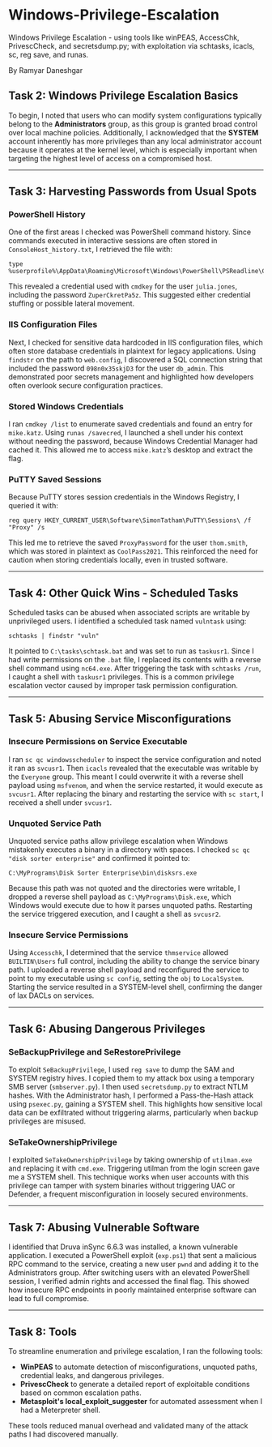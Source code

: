 # Windows-Privilege-Escalation
Windows Privilege Escalation -  using tools like winPEAS, AccessChk, PrivescCheck, and secretsdump.py; with exploitation via schtasks, icacls, sc, reg save, and runas.

By Ramyar Daneshgar 


## Task 2: Windows Privilege Escalation Basics

To begin, I noted that users who can modify system configurations typically belong to the **Administrators** group, as this group is granted broad control over local machine policies. Additionally, I acknowledged that the **SYSTEM** account inherently has more privileges than any local administrator account because it operates at the kernel level, which is especially important when targeting the highest level of access on a compromised host.

---

## Task 3: Harvesting Passwords from Usual Spots

### PowerShell History

One of the first areas I checked was PowerShell command history. Since commands executed in interactive sessions are often stored in `ConsoleHost_history.txt`, I retrieved the file with:

```
type %userprofile%\AppData\Roaming\Microsoft\Windows\PowerShell\PSReadline\ConsoleHost_history.txt
```

This revealed a credential used with `cmdkey` for the user `julia.jones`, including the password `ZuperCkretPa5z`. This suggested either credential stuffing or possible lateral movement.

### IIS Configuration Files

Next, I checked for sensitive data hardcoded in IIS configuration files, which often store database credentials in plaintext for legacy applications. Using `findstr` on the path to `web.config`, I discovered a SQL connection string that included the password `098n0x35skjD3` for the user `db_admin`. This demonstrated poor secrets management and highlighted how developers often overlook secure configuration practices.

### Stored Windows Credentials

I ran `cmdkey /list` to enumerate saved credentials and found an entry for `mike.katz`. Using `runas /savecred`, I launched a shell under his context without needing the password, because Windows Credential Manager had cached it. This allowed me to access `mike.katz`’s desktop and extract the flag.

### PuTTY Saved Sessions

Because PuTTY stores session credentials in the Windows Registry, I queried it with:

```
reg query HKEY_CURRENT_USER\Software\SimonTatham\PuTTY\Sessions\ /f "Proxy" /s
```

This led me to retrieve the saved `ProxyPassword` for the user `thom.smith`, which was stored in plaintext as `CoolPass2021`. This reinforced the need for caution when storing credentials locally, even in trusted software.

---

## Task 4: Other Quick Wins - Scheduled Tasks

Scheduled tasks can be abused when associated scripts are writable by unprivileged users. I identified a scheduled task named `vulntask` using:

```
schtasks | findstr "vuln"
```

It pointed to `C:\tasks\schtask.bat` and was set to run as `taskusr1`. Since I had write permissions on the `.bat` file, I replaced its contents with a reverse shell command using `nc64.exe`. After triggering the task with `schtasks /run`, I caught a shell with `taskusr1` privileges. This is a common privilege escalation vector caused by improper task permission configuration.

---

## Task 5: Abusing Service Misconfigurations

### Insecure Permissions on Service Executable

I ran `sc qc windowsscheduler` to inspect the service configuration and noted it ran as `svcusr1`. Then `icacls` revealed that the executable was writable by the `Everyone` group. This meant I could overwrite it with a reverse shell payload using `msfvenom`, and when the service restarted, it would execute as `svcusr1`. After replacing the binary and restarting the service with `sc start`, I received a shell under `svcusr1`.

### Unquoted Service Path

Unquoted service paths allow privilege escalation when Windows mistakenly executes a binary in a directory with spaces. I checked `sc qc "disk sorter enterprise"` and confirmed it pointed to:

```
C:\MyPrograms\Disk Sorter Enterprise\bin\disksrs.exe
```

Because this path was not quoted and the directories were writable, I dropped a reverse shell payload as `C:\MyPrograms\Disk.exe`, which Windows would execute due to how it parses unquoted paths. Restarting the service triggered execution, and I caught a shell as `svcusr2`.

### Insecure Service Permissions

Using `Accesschk`, I determined that the service `thmservice` allowed `BUILTIN\Users` full control, including the ability to change the service binary path. I uploaded a reverse shell payload and reconfigured the service to point to my executable using `sc config`, setting the `obj` to `LocalSystem`. Starting the service resulted in a SYSTEM-level shell, confirming the danger of lax DACLs on services.

---

## Task 6: Abusing Dangerous Privileges

### SeBackupPrivilege and SeRestorePrivilege

To exploit `SeBackupPrivilege`, I used `reg save` to dump the SAM and SYSTEM registry hives. I copied them to my attack box using a temporary SMB server (`smbserver.py`). I then used `secretsdump.py` to extract NTLM hashes. With the Administrator hash, I performed a Pass-the-Hash attack using `psexec.py`, gaining a SYSTEM shell. This highlights how sensitive local data can be exfiltrated without triggering alarms, particularly when backup privileges are misused.

### SeTakeOwnershipPrivilege

I exploited `SeTakeOwnershipPrivilege` by taking ownership of `utilman.exe` and replacing it with `cmd.exe`. Triggering utilman from the login screen gave me a SYSTEM shell. This technique works when user accounts with this privilege can tamper with system binaries without triggering UAC or Defender, a frequent misconfiguration in loosely secured environments.

---

## Task 7: Abusing Vulnerable Software

I identified that Druva inSync 6.6.3 was installed, a known vulnerable application. I executed a PowerShell exploit (`exp.ps1`) that sent a malicious RPC command to the service, creating a new user `pwnd` and adding it to the Administrators group. After switching users with an elevated PowerShell session, I verified admin rights and accessed the final flag. This showed how insecure RPC endpoints in poorly maintained enterprise software can lead to full compromise.

---

## Task 8: Tools 

To streamline enumeration and privilege escalation, I ran the following tools:

- **WinPEAS** to automate detection of misconfigurations, unquoted paths, credential leaks, and dangerous privileges.
- **PrivescCheck** to generate a detailed report of exploitable conditions based on common escalation paths.
- **Metasploit's local_exploit_suggester** for automated assessment when I had a Meterpreter shell.

These tools reduced manual overhead and validated many of the attack paths I had discovered manually.

